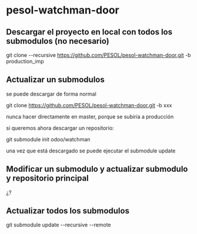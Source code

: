 # pesol-watchman-door

## Descargar el proyecto en local con todos los submodulos (no necesario)

git clone --recursive https://github.com/PESOL/pesol-watchman-door.git -b production_imp

## Actualizar un submodulos

se puede descargar de forma normal

git clone https://github.com/PESOL/pesol-watchman-door.git -b xxx

nunca hacer directamente en master, porque se subiría a producción

si queremos ahora descargar un repositorio:

git submodule init odoo/watchman

una vez que está descargado se puede ejecutar el submodule update

## Modificar un submodulo y actualizar submodulo y repositorio principal

¿?

## Actualizar todos los submodulos

git submodule update --recursive --remote
